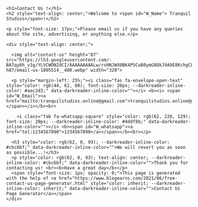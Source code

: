 
    <h1>Contact Us !</h1>
    <h2 style="text-align: center;">Welcome to <span id="W_Name"> Tranquil Studios</span>!</h2>

    <p style="font-size: 17px;">Please email us if you have any queries about the site, advertising, or anything else.</p>

    <div style="text-align: center;">

      <img alt="contact-us" height="87" src="https://lh3.googleusercontent.com/-BA7qy8h_v1g/YLVCWDNZdCI/AAAAAAAAALw/rsHNJWX0BK4P5CuB0ymG8QkJ9A9E8KchgCLcBGAsYHQ/w320-h87/email-us-1805514__480.webp" width="320">

      <p style="margin-left: 25%;"><i class="fas fa-envelope-open-text" style="color: rgb(44, 62, 80); font-size: 20px; --darkreader-inline-color: #aec2d3;" data-darkreader-inline-color=""></i> <b><i> <span id="W_Email"><a href="mailto:tranquilstudios.online@gmail.com">tranquilstudios.online@gmail.com</a></span></i></b><br>

        <i class="fab fa-whatsapp-square" style="color: rgb(62, 220, 129); font-size: 20px; --darkreader-inline-color: #4ddf8b;" data-darkreader-inline-color=""></i> <b><span id="W_whatsapp"><a href="tel:1234567890">1234567890</a></span></b><br></p>    

      <h3 style="color: rgb(62, 0, 93); --darkreader-inline-color: #cbc6bf;" data-darkreader-inline-color="">We will revert you as soon as possible...!</h3>
      <p style="color: rgb(62, 0, 93); text-align: center; --darkreader-inline-color: #cbc6bf;" data-darkreader-inline-color="">Thank you for contacting us! <br><b>Have a great day</b></p>
      <span style="font-size: 1px; opacity: 0;">This page is generated with the help of <a href="https://www.blogearns.com/2021/06/free-contact-us-page-generator.html" style="color: inherit; --darkreader-inline-color: inherit;" data-darkreader-inline-color="">Contact Us Page Generator</a></span>
    </div>
  
